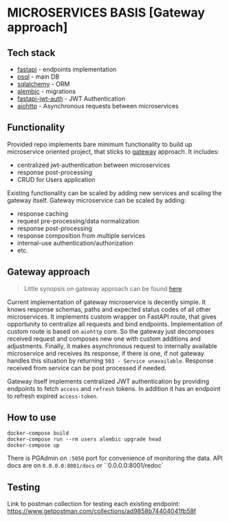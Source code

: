# MICROSERVICES BASIS [Gateway approach]

## Tech stack
- [fastapi](https://github.com/tiangolo/fastapi) - endpoints implementation
- [psql](https://www.postgresql.org/docs/9.3/app-psql.html) - main DB
- [sqlalchemy](https://www.sqlalchemy.org/) - ORM
- [alembic](https://alembic.sqlalchemy.org/en/latest/) - migrations
- [fastapi-jwt-auth](https://github.com/IndominusByte/fastapi-jwt-auth) - JWT Authentication
- [aiohttp](https://docs.aiohttp.org/en/stable/) - Asynchronous requests between microservices

## Functionality
Provided repo implements bare minimum functionality to build up microservice oriented project, that sticks to [gateway](https://microservices.io/patterns/apigateway.html) approach.
It includes:
- centralized jwt-authentication between microservices
- response post-processing
- CRUD for Users application

Existing functionality can be scaled by adding new services and scaling the gateway itself. Gateway microservice can be scaled by adding:
- response caching
- request pre-processing/data normalization
- response post-processing
- response composition from multiple services
- internal-use authentication/authorization
- etc.

## Gateway approach

> Little synopsis on gateway approach can be found [here](https://www.notion.so/Auth-microservice-central-based-f53ca23494de40e49bfa0067ce570fb1)

Current implementation of gateway microservice is decently simple. It knows response schemas, paths and expected status codes of all other microservices.
It implements custom wrapper on FastAPI route, that gives opportunity to centralize all requests and bind endpoints. Implementation of custom route is based on `aiohttp` core. So the gateway just decomposes received request and composes new one with custom additions and adjustments. Finally, it makes asynchronous request to internally available microservice and receives its response, if there is one, if not gateway handles this situation by returning `503 - Service unavailable`. Response received from service can be post processed if needed.

Gateway itself implements centralized JWT authentication by providing endpoints to fetch `access` and `refresh` tokens. In addition it has an endpoint to refresh expired `access-token`.

## How to use

```
docker-compose build
docker-compose run --rm users alembic upgrade head
docker-compose up
```

There is PGAdmin on `:5050` port for convenience of monitoring the data.
API docs are on `0.0.0.0:8001/docs` or ``0.0.0.0:8001/redoc`

## Testing

Link to postman collection for testing each existing endpoint: https://www.getpostman.com/collections/ad9858b74404041fb58f
